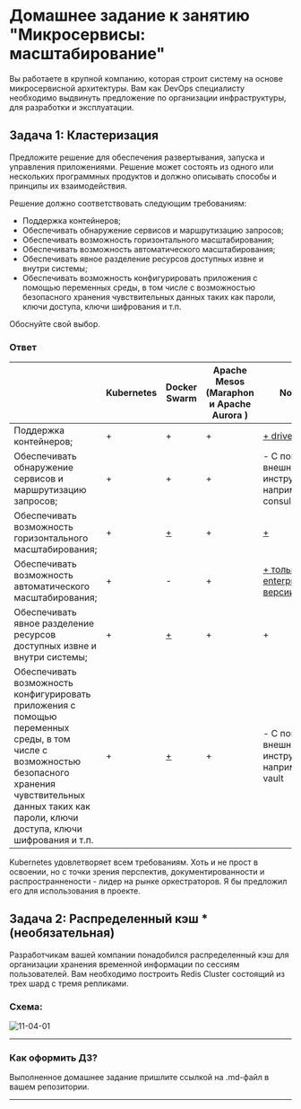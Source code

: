 
# Домашнее задание к занятию "Микросервисы: масштабирование"

Вы работаете в крупной компанию, которая строит систему на основе микросервисной архитектуры.
Вам как DevOps специалисту необходимо выдвинуть предложение по организации инфраструктуры, для разработки и эксплуатации.

## Задача 1: Кластеризация

Предложите решение для обеспечения развертывания, запуска и управления приложениями.
Решение может состоять из одного или нескольких программных продуктов и должно описывать способы и принципы их взаимодействия.

Решение должно соответствовать следующим требованиям:
- Поддержка контейнеров;
- Обеспечивать обнаружение сервисов и маршрутизацию запросов;
- Обеспечивать возможность горизонтального масштабирования;
- Обеспечивать возможность автоматического масштабирования;
- Обеспечивать явное разделение ресурсов доступных извне и внутри системы;
- Обеспечивать возможность конфигурировать приложения с помощью переменных среды, в том числе с возможностью безопасного хранения чувствительных данных таких как пароли, ключи доступа, ключи шифрования и т.п.

Обоснуйте свой выбор.

### Ответ

| | Kubernetes | Docker Swarm                                                           | Apache Mesos (Maraphon и Apache Aurora ) | Nomad                                                                                   | OpenShift                                                                                       |
|---|------------|------------------------------------------------------------------------|------------------------------------------|-----------------------------------------------------------------------------------------|-------------------------------------------------------------------------------------------------|
|Поддержка контейнеров;| +          | +                                                                      | +                                        | [+ driver](https://developer.hashicorp.com/nomad/docs/drivers/docker)                   | +                                                                                               | 
| Обеспечивать обнаружение сервисов и маршрутизацию запросов;| +          | +                                                                      | +                                        | - С помощью внешних инструментов, например consul                                       | [+](https://docs.openshift.com/container-platform/3.11/architecture/networking/networking.html) | 
|Обеспечивать возможность горизонтального масштабирования; | +          | [+](https://docs.docker.com/engine/swarm/swarm-tutorial/scale-service/) | +                                        | [+](https://developer.hashicorp.com/nomad/tools/autoscaling)                            | +                                                                                               |
|Обеспечивать возможность автоматического масштабирования; | +          | -                                                                      | +                                        | [+ только в enterprise версии](https://developer.hashicorp.com/nomad/tools/autoscaling) | [+](https://docs.openshift.com/container-platform/4.9/nodes/pods/nodes-pods-autoscaling.html)   |
|Обеспечивать явное разделение ресурсов доступных извне и внутри системы; | +          | [+](https://docs.docker.com/engine/swarm/configs/)                     | +                                        | +                                                                                       | +                                                                                               | 
|Обеспечивать возможность конфигурировать приложения с помощью переменных среды, в том числе с возможностью безопасного хранения чувствительных данных таких как пароли, ключи доступа, ключи шифрования и т.п. | +         | [+](https://docs.docker.com/engine/swarm/secrets/)                     | +                                                                                          | - С помощью внешних инструментов, например vault                                               | [+](https://docs.openshift.com/container-platform/3.11/dev_guide/secrets.html)                  |

Kubernetes удовлетворяет всем требованиям. Хоть и не прост в освоении, но с точки зрения перспектив, документированности и распространнености - лидер на рынке оркестраторов. Я бы предложил его для использования в проекте. 

## Задача 2: Распределенный кэш * (необязательная)

Разработчикам вашей компании понадобился распределенный кэш для организации хранения временной информации по сессиям пользователей.
Вам необходимо построить Redis Cluster состоящий из трех шард с тремя репликами.

### Схема:

![11-04-01](https://user-images.githubusercontent.com/1122523/114282923-9b16f900-9a4f-11eb-80aa-61ed09725760.png)

---

### Как оформить ДЗ?

Выполненное домашнее задание пришлите ссылкой на .md-файл в вашем репозитории.

---
